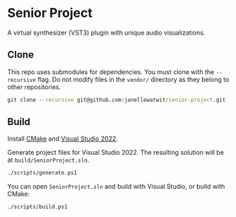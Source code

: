 # Senior Project
A virtual synthesizer (VST3) plugin with unique audio visualizations.

## Clone
This repo uses submodules for dependencies. You must clone with the `--recursive` flag.
Do not modify files in the `vendor/` directory as they belong to other repositories.
```cmd
git clone --recursive git@github.com:janellewatwit/senior-project.git
```

## Build
Install [CMake](https://cmake.org/download/) and [Visual Studio 2022](https://visualstudio.microsoft.com/vs/).

Generate project files for Visual Studio 2022. The resulting solution will be at `build/SeniorProject.sln`.
```cmd
./scripts/generate.ps1
```

You can open `SeniorProject.sln` and build with Visual Studio, or build with CMake:
```cmd
./scripts/build.ps1
```
